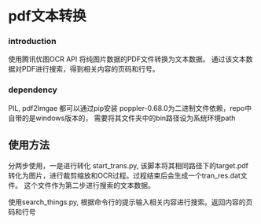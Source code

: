 # pdf文本转换
 
### introduction
使用腾讯优图OCR API 将纯图片数据的PDF文件转换为文本数据。
通过该文本数据对PDF进行搜索，得到相关内容的页码和行号。
### dependency
PIL, pdf2Imgae 都可以通过pip安装
poppler-0.68.0为二进制文件依赖，repo中自带的是windows版本的，
需要将其文件夹中的bin路径设为系统环境path
## 使用方法
分两步使用，一是进行转化 start_trans.py, 该脚本将其相同路径下的target.pdf
转化为图片，进行裁剪缩放和OCR过程。过程结束后会生成一个tran_res.dat文件。
这个文件作为第二步进行搜索的文本数据。

使用search_things.py, 根据命令行的提示输入相关内容进行搜索。返回内容的页码和行号
